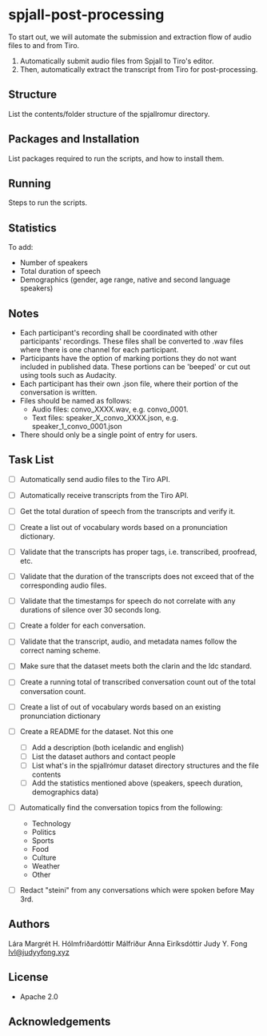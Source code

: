 # spjall-post-processing
To start out, we will automate the submission and extraction flow of audio files to and from Tiro.
1. Automatically submit audio files from Spjall to Tiro's editor.
2. Then, automatically extract the transcript from Tiro for post-processing.


## Structure
List the contents/folder structure of the spjallromur directory.


## Packages and Installation
List packages required to run the scripts, and how to install them.


## Running
Steps to run the scripts.


## Statistics
To add:
- Number of speakers
- Total duration of speech
- Demographics (gender, age range, native and second language speakers)


## Notes
- Each participant's recording shall be coordinated with other participants' recordings. These files shall be converted to .wav files where there is one channel for each participant. 
- Participants have the option of marking portions they do not want included in published data. These portions can be 'beeped' or cut out using tools such as Audacity.
- Each participant has their own .json file, where their portion of the conversation is written.
- Files should be named as follows:
  - Audio files: convo_XXXX.wav, e.g. convo_0001.
  - Text files: speaker_X_convo_XXXX.json, e.g. speaker_1_convo_0001.json
- There should only be a single point of entry for users.


## Task List
- [ ] Automatically send audio files to the Tiro API.
- [ ] Automatically receive transcripts from the Tiro API.
- [ ] Get the total duration of speech from the transcripts and verify it.
- [ ] Create a list out of vocabulary words based on a pronunciation dictionary.
- [ ] Validate that the transcripts has proper tags, i.e. transcribed, proofread, etc.
- [ ] Validate that the duration of the transcripts does not exceed that of the corresponding audio files.
- [ ] Validate that the timestamps for speech do not correlate with any durations of silence over 30 seconds long.
- [ ] Create a folder for each conversation.
- [ ] Validate that the transcript, audio, and metadata names follow the correct naming scheme.
- [ ] Make sure that the dataset meets both the clarin and the ldc standard.
- [ ] Create a running total of transcribed conversation count out of the total conversation count.
- [ ] Create a list of out of vocabulary words based on an existing pronunciation dictionary
- [ ] Create a README for the dataset. Not this one
  - [ ] Add a description (both icelandic and english)
  - [ ] List the dataset authors and contact people
  - [ ] List what's in the spjallrómur dataset directory structures and the file contents
  - [ ] Add the statistics mentioned above (speakers, speech duration, demographics data)
- [ ] Automatically find the conversation topics from the following:
  - Technology
  - Politics
  - Sports
  - Food
  - Culture
  - Weather
  - Other
- [ ] Redact "steini" from any conversations which were spoken before May 3rd.


## Authors
Lára Margrét H. Hólmfriðardóttir
Málfriður Anna Eiríksdóttir
Judy Y. Fong lvl@judyyfong.xyz


## License
- Apache 2.0

## Acknowledgements
